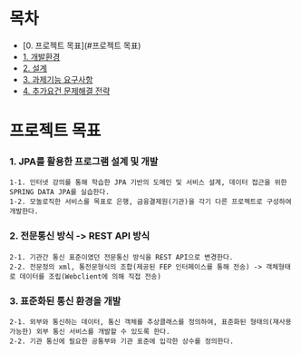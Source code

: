 # 목차
- [0. 프로젝트 목표](#프로젝트 목표)
- [1. 개발환경](#개발환경)
- [2. 설계](#설계)
- [3. 과제기능 요구사항](#과제기능-요구사항)
- [4. 추가요건 문제해결 전략](#추가요건-문제해결-전략)

# 프로젝트 목표

### 1. JPA를 활용한 프로그램 설계 및 개발
    1-1. 인터넷 강의를 통해 학습한 JPA 기반의 도메인 및 서비스 설계, 데이터 접근을 위한 SPRING DATA JPA를 실습한다.
    1-2. 모놀로직한 서비스를 목표로 은행, 금융결제원(기관)을 각기 다른 프로젝트로 구성하여 개발한다.
### 2. 전문통신 방식 -> REST API 방식 
    2-1. 기관간 통신 표준이였던 전문통신 방식을 REST API으로 변경한다. 
    2-2. 전문정의 xml, 통전문형식의 조합(제공된 FEP 인터페이스를 통해 전송) -> 객체형태로 데이터를 조립(Webclient에 의해 직접 전송)  
### 3. 표준화된 통신 환경을 개발  
    2-1. 외부와 통신하는 데이터, 통신 객체를 추상클래스를 정의하여, 표준화된 형태의(재사용 가능한) 외부 통신 서비스를 개발할 수 있도록 한다.
    2-2. 기관 통신에 필요한 공통부와 기관 표준에 입각한 상수를 정의한다.  
